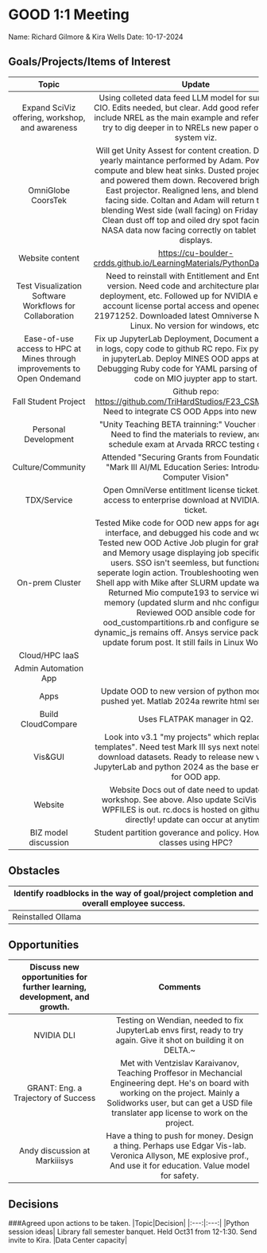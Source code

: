 # GOOD 1:1 Meeting 
Name: Richard Gilmore & Kira Wells
Date: 10-17-2024
## Goals/Projects/Items of Interest 
|Topic|Update|
|:---:|:---:|
|Expand SciViz offering, workshop, and awareness| Using colleted data feed LLM model for summary to CIO. Edits needed, but clear. Add good references and include NREL as the main example and reference. May try to dig deeper in to NRELs new paper on Power system viz.
|OmniGlobe CoorsTek| Will get Unity Assest for content creation. Deep clean yearly maintance performed by Adam. Power down compute and blew heat sinks. Dusted projector lenses and powered them down. Recovered brightness on East projector. Realigned lens, and blended East facing side. Coltan and Adam will return to finish blending West side (wall facing) on Friday at noon. Clean dust off top and oiled dry spot facing tablet. NASA data now facing correctly on tablet vs globe displays.
|Website content| https://cu-boulder-crdds.github.io/LearningMaterials/PythonDataViz.html. 
|Test Visualization Software Workflows for Collaboration| Need to reinstall with Entitlement and Enterprise version. Need code and architecture plan, code deployment, etc. Followed up for NVIDIA enterprise account license portal access and opened ticket# 21971252. Downloaded latest Omniverse Nucleus for Linux. No version for windows, etc.
|Ease-of-use access to HPC at Mines through improvements to Open Ondemand| Fix up JupyterLab Deployment, Document all changes in logs, copy code to github RC repo. Fix python envs in jupyterLab. Deploy MINES OOD apps at gibhub. Debugging Ruby code for YAML parsing of repeative code on MIO juypter app to start.
|Fall Student Project | Github repo: https://github.com/TriHardStudios/F23_CSM_Gilmore. Need to integrate CS OOD Apps into new version.
|Personal Development| "Unity Teaching BETA trainning:" Voucher recieved. Need to find the materials to review, and then schedule exam at Arvada RRCC testing center. 
|Culture/Community| Attended "Securing Grants from Foundations" and "Mark III AI/ML Education Series: Introduction to Computer Vision"
|TDX/Service| Open OmniVerse entitlment license ticket. Gained access to enterprise download at NVIDIA. Closed ticket.
|On-prem Cluster| Tested Mike code for OOD new apps for agedu server interface, and debugged his code and workflow. Tested new OOD Active Job plugin for grahana CPU and Memory usage displaying job specific data to users. SSO isn't seemless, but functional with seperate login action. Troubleshooting wendian OOD Shell app with Mike after SLURM update was pushed. Returned Mio compute193 to service with less memory (updated slurm and nhc configure files). Reviewed OOD ansible code for ood_custompartitions.rb and configure setting for dynamic_js remains off. Ansys service pack 3 release: update forum post. It still fails in Linux Workbench
|Cloud/HPC IaaS| 
|Admin Automation App|
|Apps| Update OOD to new version of python module. Not pushed yet. Matlab 2024a rewrite html server app.
|Build CloudCompare| Uses FLATPAK manager in Q2.
|Vis&GUI| Look into v3.1 "my projects" which replaces "my templates".  Need test Mark III sys next notebooks and download datasets. Ready to release new version of JupyterLab and python 2024 as the base environment for OOD app.
|Website| Website Docs out of date need to update after workshop. See above. Also update SciVis offering. WPFILES is out. rc.docs is hosted on github pages directly! update can occur at anytime.
|BIZ model discussion| Student partition goverance and policy. How to handle classes using HPC?
## Obstacles
|Identify roadblocks in the way of goal/project completion and overall employee success.|
|---|
|Reinstalled Ollama | Ollama 3.2 model and WebUI use through apptainer avoiding Docker licening, and also can expand to GPUs on HPC.
## Opportunities 
|Discuss new opportunities for further learning, development, and growth.|Comments|
|:---:|:---:|
|NVIDIA DLI| Testing on Wendian, needed to fix JupyterLab envs first, ready to try again. Give it shot on building it on DELTA.~
|GRANT: Eng. a Trajectory of Success| Met with Ventzislav Karaivanov, Teaching Proffesor in Mechancial Engineering dept. He's on board with working on the project. Mainly a Solidworks user, but can get a USD file translater app license to work on the project.
|Andy discussion at Markiiisys| Have a thing to push for money. Design a thing. Perhaps use Edgar Vis-lab. Veronica Allyson, ME explosive prof., And use it for education. Value model for safety.  
## Decisions
###Agreed upon actions to be taken.
|Topic|Decision|
|:---:|:---:|
|Python session ideas|  Library fall semester banquet. Held Oct31 from 12-1:30. Send invite to Kira.
|Data Center capacity|